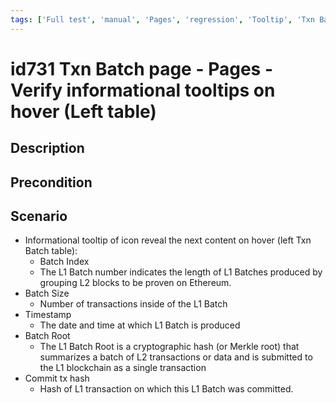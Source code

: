 ```yaml
---
tags: ['Full test', 'manual', 'Pages', 'regression', 'Tooltip', 'Txn Batch', 'ZKF-3254', 'Active']
---
```


# id731 Txn Batch page - Pages - Verify informational tooltips on hover (Left table)

## Description


## Precondition


## Scenario
- Informational tooltip of icon reveal the next content on hover (left Txn Batch table):
    - Batch Index
    - The L1 Batch number indicates the length of L1 Batches produced by grouping L2 blocks to be proven on Ethereum.
- Batch Size
    - Number of transactions inside of the L1 Batch
- Timestamp
    - The date and time at which L1 Batch is produced
- Batch Root
    - The L1 Batch Root is a cryptographic hash (or Merkle root) that summarizes a batch of L2 transactions or data and is submitted to the L1 blockchain as a single transaction
- Commit tx hash
    - Hash of L1 transaction on which this L1 Batch was committed.
